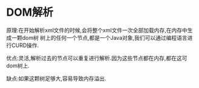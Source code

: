 DOM解析
======
原理:在开始解析xml文件的时候,会将整个xml文件一次全部加载内存,在内存中生成一颗dom树
树上的任何一个节点,都是一个Java对象,我们可以通过编程语言进行CURD操作.

优点:灵活,解析过去的节点可以重复进行解析.因为这些节点都在内存,都在这可dom树上.

缺点:如果这颗树足够大,容易导致内存溢出.